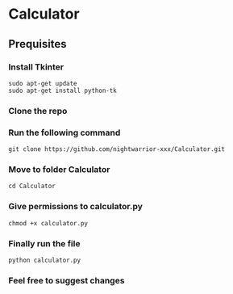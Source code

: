
#  Calculator


## Prequisites

### Install Tkinter
```
sudo apt-get update
sudo apt-get install python-tk
```


### Clone the repo
### Run the following command
```
git clone https://github.com/nightwarrior-xxx/Calculator.git
```
### Move to folder Calculator
```
cd Calculator
```
### Give permissions to  calculator.py
```
chmod +x calculator.py
```
### Finally run the file
```
python calculator.py
```
### Feel free to suggest changes
